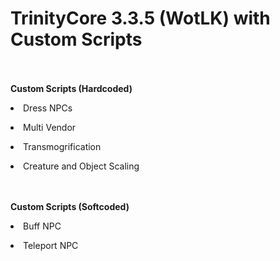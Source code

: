 # TrinityCore 3.3.5 (WotLK) with Custom Scripts
<br>
<br>
<b>Custom Scripts (Hardcoded)</b>
<br>
<p><li>Dress NPCs</li></p>
<p><li>Multi Vendor</li></p>
<p><li>Transmogrification</li></p>
<p><li>Creature and Object Scaling</li></p>
<br>
<br>
<b>Custom Scripts (Softcoded)</b>
<br>
<p><li>Buff NPC</li></p>
<p><li>Teleport NPC</li></p>
